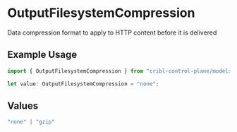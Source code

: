 # OutputFilesystemCompression

Data compression format to apply to HTTP content before it is delivered

## Example Usage

```typescript
import { OutputFilesystemCompression } from "cribl-control-plane/models";

let value: OutputFilesystemCompression = "none";
```

## Values

```typescript
"none" | "gzip"
```